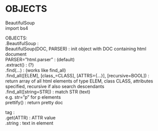 # OBJECTS  
  
BeautifulSoup  
import bs4  
  
OBJECTS:  
.BeautifulSoup :   
BeautifulSoup(DOC, PARSER)	: init object with DOC containing html document  
	PARSER=”html.parser”	: (default)  
.extract()	: (?)  
.find(...)	: (works like find_all)  
.find_all([ELEM], [class_=CLASS], [ATTRS={...}], [recursive=BOOL])	:  
return array of all html elements of type ELEM, class CLASS, attributes specified, recursive if also search descendants  
.find_all([string=STR])	: match STR (text)  
	e.g. str=”p” for p elements  
prettify()	: return pretty doc  
  
tag :   
.get(ATTR)	: ATTR value  
.string	: text in element  